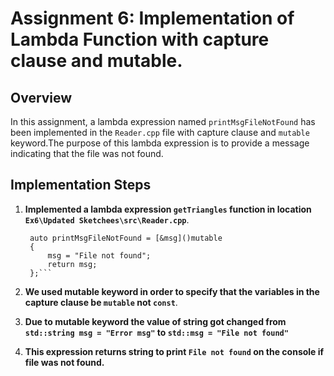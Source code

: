 # Assignment 6: Implementation of Lambda Function with capture clause and mutable.

## Overview

In this assignment, a lambda expression named `printMsgFileNotFound` has been implemented in the `Reader.cpp` file with capture clause and `mutable` keyword.The purpose of this lambda expression is to provide a message indicating that the file was not found.

## Implementation Steps

1. **Implemented a lambda expression `getTriangles` function in location `Ex6\Updated Sketchees\src\Reader.cpp`**.

   ```std::string msg="Error Msg";
    auto printMsgFileNotFound = [&msg]()mutable
    {
        msg = "File not found";
        return msg;
    };```

2. **We used mutable keyword in order to specify that the variables in the capture clause be `mutable` not `const`**.
3. **Due to mutable keyword the value of string got changed from `std::string msg = "Error msg"`  to `std::msg = "File not found"`**
4. **This expression returns string to print `File not found` on the console if file was not found.**



